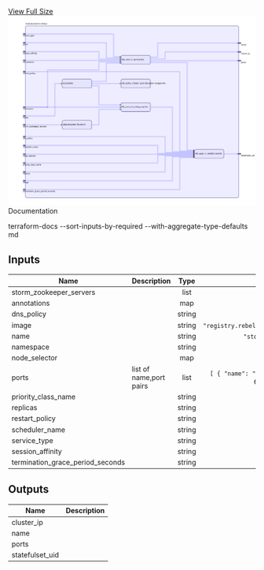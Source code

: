 [View Full Size](https://raw.githubusercontent.com/mingfang/terraform-k8s-modules/master/modules/storm-nimbus/diagram.svg?sanitize=true)<img src="diagram.svg"/>
Documentation

terraform-docs --sort-inputs-by-required --with-aggregate-type-defaults md

## Inputs

| Name | Description | Type | Default | Required |
|------|-------------|:----:|:-----:|:-----:|
| storm\_zookeeper\_servers |  | list | n/a | yes |
| annotations |  | map | `{}` | no |
| dns\_policy |  | string | `""` | no |
| image |  | string | `"registry.rebelsoft.com/storm:latest"` | no |
| name |  | string | `"storm-nimbus"` | no |
| namespace |  | string | `""` | no |
| node\_selector |  | map | `{}` | no |
| ports | list of name,port pairs | list | `[ { "name": "tcp-thrift", "port": 6627 } ]` | no |
| priority\_class\_name |  | string | `""` | no |
| replicas |  | string | `"1"` | no |
| restart\_policy |  | string | `""` | no |
| scheduler\_name |  | string | `""` | no |
| service\_type |  | string | `""` | no |
| session\_affinity |  | string | `""` | no |
| termination\_grace\_period\_seconds |  | string | `"30"` | no |

## Outputs

| Name | Description |
|------|-------------|
| cluster\_ip |  |
| name |  |
| ports |  |
| statefulset\_uid |  |

